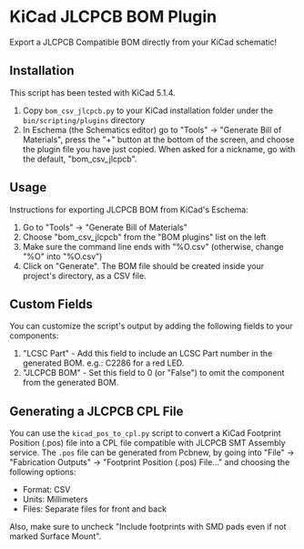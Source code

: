 # KiCad JLCPCB BOM Plugin

Export a JLCPCB Compatible BOM directly from your KiCad schematic!

## Installation

This script has been tested with KiCad 5.1.4.

1. Copy `bom_csv_jlcpcb.py` to your KiCad installation folder under the `bin/scripting/plugins` directory
2. In Eschema (the Schematics editor) go to "Tools" -> "Generate Bill of Materials", press the "+" button 
   at the bottom of the screen, and choose the plugin file you have just copied. When asked for a nickname,
   go with the default, "bom_csv_jlcpcb".

## Usage

Instructions for exporting JLCPCB BOM from KiCad's Eschema:

1. Go to "Tools" -> "Generate Bill of Materials"
2. Choose "bom_csv_jlcpcb" from the "BOM plugins" list on the left
3. Make sure the command line ends with "%O.csv" (otherwise, change "%O" into "%O.csv")
4. Click on "Generate". The BOM file should be created inside your project's directory, as a CSV file.

## Custom Fields

You can customize the script's output by adding the following fields to your components:

1. "LCSC Part" - Add this field to include an LCSC Part number in the generated BOM. e.g.: C2286 for a red LED.
2. "JLCPCB BOM" - Set this field to 0 (or "False") to omit the component from the generated BOM.

## Generating a JLCPCB CPL File

You can use the `kicad_pos_to_cpl.py` script to convert a KiCad Footprint Position (.pos) file into a CPL file
compatible with JLCPCB SMT Assembly service. The `.pos` file can be generated from Pcbnew, by going into 
"File" -> "Fabrication Outputs" -> "Footprint Position (.pos) File..." and choosing the following options:

* Format: CSV
* Units: Millimeters
* Files: Separate files for front and back

Also, make sure to uncheck "Include footprints with SMD pads even if not marked Surface Mount". 

